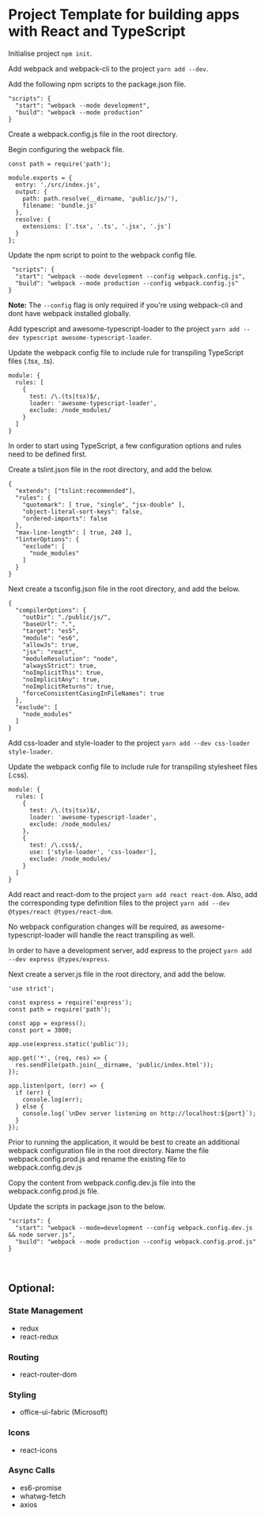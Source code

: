 # Project Template for building apps with React and TypeScript

Initialise project `npm init`.

Add webpack and webpack-cli to the project `yarn add --dev`.

Add the following npm scripts to the package.json file.

    "scripts": {
      "start": "webpack --mode development",
      "build": "webpack --mode production"
    }

Create a webpack.config.js file in the root directory.

Begin configuring the webpack file.

    const path = require('path');

    module.exports = {
      entry: './src/index.js',
      output: {
        path: path.resolve(__dirname, 'public/js/'),
        filename: 'bundle.js'
      },
      resolve: {
        extensions: ['.tsx', '.ts', '.jsx', '.js']
      }
    };

Update the npm script to point to the webpack config file.

     "scripts": {
      "start": "webpack --mode development --config webpack.config.js",
      "build": "webpack --mode production --config webpack.config.js"
    }

**Note:** The `--config` flag is only required if you're using webpack-cli and dont have webpack installed globally.

Add typescript and awesome-typescript-loader to the project `yarn add --dev typescript awesome-typescript-loader`.

Update the webpack config file to include rule for transpiling TypeScript files (.tsx, .ts).

    module: {
      rules: [
        {
          test: /\.(ts|tsx)$/,
          loader: 'awesome-typescript-loader',
          exclude: /node_modules/
        }
      ]
    }

In order to start using TypeScript, a few configuration options and rules need to be defined first.

Create a tslint.json file in the root directory, and add the below.

    {
      "extends": ["tslint:recommended"],
      "rules": {
        "quotemark": [ true, "single", "jsx-double" ],
        "object-literal-sort-keys": false,
        "ordered-imports": false
      },
      "max-line-length": [ true, 240 ],
      "linterOptions": {
        "exclude": [
          "node_modules"
        ]
      }
    }

Next create a tsconfig.json file in the root directory, and add the below.

    {
      "compilerOptions": {
        "outDir": "./public/js/",
        "baseUrl": ".",
        "target": "es5",
        "module": "es6",
        "allowJs": true,
        "jsx": "react",
        "moduleResolution": "node",
        "alwaysStrict": true,
        "noImplicitThis": true,
        "noImplicitAny": true,
        "noImplicitReturns": true,
        "forceConsistentCasingInFileNames": true
      },
      "exclude": [
        "node_modules"
      ]
    }

Add css-loader and style-loader to the project `yarn add --dev css-loader style-loader`.

Update the webpack config file to include rule for transpiling stylesheet files (.css).

    module: {
      rules: [
        {
          test: /\.(ts|tsx)$/,
          loader: 'awesome-typescript-loader',
          exclude: /node_modules/
        },
        {
          test: /\.css$/,
          use: ['style-loader', 'css-loader'],
          exclude: /node_modules/
        }
      ]
    }

Add react and react-dom to the project `yarn add react react-dom`. Also, add the corresponding type definition files to the project `yarn add --dev @types/react @types/react-dom`.

No webpack configuration changes will be required, as awesome-typescript-loader will handle the react transpiling as well.

In order to have a development server, add express to the project `yarn add --dev express @types/express`.

Next create a server.js file in the root directory, and add the below.

    'use strict';

    const express = require('express');
    const path = require('path');

    const app = express();
    const port = 3000;

    app.use(express.static('public'));

    app.get('*', (req, res) => {
      res.sendFile(path.join(__dirname, 'public/index.html'));
    });

    app.listen(port, (err) => {
      if (err) {
        console.log(err);
      } else {
        console.log(`\nDev server listening on http://localhost:${port}`);
      }
    });

Prior to running the application, it would be best to create an additional webpack configuration file in the root directory. Name the file webpack.config.prod.js and rename the existing file to webpack.config.dev.js

Copy the content from webpack.config.dev.js file into the webpack.config.prod.js file.

Update the scripts in package.json to the below.

    "scripts": {
      "start": "webpack --mode=development --config webpack.config.dev.js && node server.js",
      "build": "webpack --mode production --config webpack.config.prod.js"
    }


&nbsp;

## Optional:

### State Management
- redux
- react-redux

### Routing
- react-router-dom

### Styling
- office-ui-fabric (Microsoft)

### Icons
- react-icons

### Async Calls
- es6-promise
- whatwg-fetch
- axios
